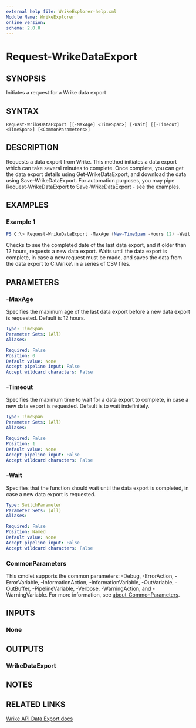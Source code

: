 ```yaml
---
external help file: WrikeExplorer-help.xml
Module Name: WrikeExplorer
online version:
schema: 2.0.0
---
```


# Request-WrikeDataExport

## SYNOPSIS
Initiates a request for a Wrike data export

## SYNTAX

```
Request-WrikeDataExport [[-MaxAge] <TimeSpan>] [-Wait] [[-Timeout] <TimeSpan>] [<CommonParameters>]
```

## DESCRIPTION
Requests a data export from Wrike. This method initiates a data export which can take several minutes to complete. Once complete, you can get the data export details using Get-WrikeDataExport, and download the data using Save-WrikeDataExport. For automation purposes, you may pipe Request-WrikeDataExport to Save-WrikeDataExport - see the examples.

## EXAMPLES

### Example 1
```powershell
PS C:\> Request-WrikeDataExport -MaxAge (New-TimeSpan -Hours 12) -Wait | Save-WrikeDataExport -Destination C:\Wrike\
```

Checks to see the completed date of the last data export, and if older than 12 hours, requests a new data export. Waits until the data export is complete, in case a new request must be made, and saves the data from the data export to C:\Wrike\ in a series of CSV files.

## PARAMETERS

### -MaxAge
Specifies the maximum age of the last data export before a new data export is requested. Default is 12 hours.

```yaml
Type: TimeSpan
Parameter Sets: (All)
Aliases:

Required: False
Position: 0
Default value: None
Accept pipeline input: False
Accept wildcard characters: False
```

### -Timeout
Specifies the maximum time to wait for a data export to complete, in case a new data export is requested. Default is to wait indefinitely.

```yaml
Type: TimeSpan
Parameter Sets: (All)
Aliases:

Required: False
Position: 1
Default value: None
Accept pipeline input: False
Accept wildcard characters: False
```

### -Wait
Specifies that the function should wait until the data export is completed, in case a new data export is requested.

```yaml
Type: SwitchParameter
Parameter Sets: (All)
Aliases:

Required: False
Position: Named
Default value: None
Accept pipeline input: False
Accept wildcard characters: False
```

### CommonParameters
This cmdlet supports the common parameters: -Debug, -ErrorAction, -ErrorVariable, -InformationAction, -InformationVariable, -OutVariable, -OutBuffer, -PipelineVariable, -Verbose, -WarningAction, and -WarningVariable. For more information, see [about_CommonParameters](http://go.microsoft.com/fwlink/?LinkID=113216).

## INPUTS

### None

## OUTPUTS

### WrikeDataExport

## NOTES

## RELATED LINKS
[Wrike API Data Export docs](https://developers.wrike.com/api/v4/data-export/)
